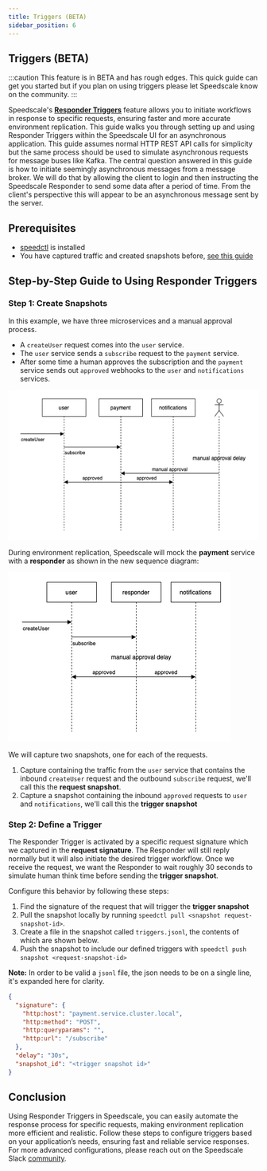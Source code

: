 ```yaml
---
title: Triggers (BETA)
sidebar_position: 6
---
```

## Triggers (BETA)

:::caution
This feature is in BETA and has rough edges. This quick guide can get you started but if you plan on using triggers please let Speedscale know on the community.
:::

Speedscale's [**Responder Triggers**](../concepts/triggers.md) feature allows you to initiate workflows in response to specific requests, ensuring faster and more accurate environment replication. This guide walks you through setting up and using Responder Triggers within the Speedscale UI for an asynchronous application. This guide assumes normal HTTP REST API calls for simplicity but the same process should be used to simulate asynchronous requests for message buses like Kafka. The central question answered in this guide is how to initiate seemingly asynchronous messages from a message broker. We will do that by allowing the client to login and then instructing the Speedscale Responder to send some data after a period of time. From the client's perspective this will appear to be an asynchronous message sent by the server.

## Prerequisites

- [speedctl](../setup/install/cli.md) is installed
- You have captured traffic and created snapshots before, [see this guide](../guides/creating-a-snapshot.md)

## Step-by-Step Guide to Using Responder Triggers

### Step 1: Create Snapshots

In this example, we have three microservices and a manual approval process.

- A `createUser` request comes into the `user` service.
- The `user` service sends a `subscribe` request to the `payment` service.
- After some time a human approves the subscription and the `payment` service sends out `approved` webhooks to the `user` and `notifications` services.

![original](./triggers/before.png)

During environment replication, Speedscale will mock the **payment** service with a **responder** as shown in the new sequence diagram:

![new](./triggers/after.png)

We will capture two snapshots, one for each of the requests.

1. Capture containing the traffic from the `user` service that contains the inbound `createUser` request and the outbound `subscribe` request, we'll call this the **request snapshot**.
2. Capture a snapshot containing the inbound `approved` requests to `user` and `notifications`, we'll call this the **trigger snapshot**

### Step 2: Define a Trigger

The Responder Trigger is activated by a specific request signature which we captured in the **request signature**. The Responder will still reply normally but it will also initiate the desired trigger workflow. Once we receive the request, we want the Responder to wait roughly 30 seconds to simulate human think time before sending the **trigger snapshot**.

Configure this behavior by following these steps:

1. Find the signature of the request that will trigger the **trigger snapshot**
1. Pull the snapshot locally by running `speedctl pull <snapshot request-snapshot-id>`.
1. Create a file in the snapshot called `triggers.jsonl`, the contents of which are shown below.
1. Push the snapshot to include our defined triggers with `speedctl push snapshot <request-snapshot-id>`

**Note:** In order to be valid a `jsonl` file, the json needs to be on a single line, it's expanded here for clarity.

```json
{
  "signature": {
    "http:host": "payment.service.cluster.local",
    "http:method": "POST",
    "http:queryparams": "",
    "http:url": "/subscribe"
  },
  "delay": "30s",
  "snapshot_id": "<trigger snapshot id>"
}
```

## Conclusion

Using Responder Triggers in Speedscale, you can easily automate the response process for specific requests, making environment replication more efficient and realistic. Follow these steps to configure triggers based on your application’s needs, ensuring fast and reliable service responses. For more advanced configurations, please reach out on the Speedscale Slack [community](https://slack.speedscale.com).
